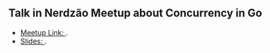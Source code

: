## Talk in Nerdzão Meetup about Concurrency in Go

- [Meetup Link: ](https://www.meetup.com/pt-BR/Nerdzao/events/253260075/).
- [Slides: ](https://pt.slideshare.net/DANILOPIMENTAAGUIAR/concurrenry-with-go).